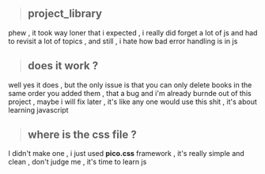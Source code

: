 > ## project_library
phew , it took way loner that i expected , i really did forget a lot of js and had to revisit a lot of topics , and still , i hate how bad error handling is in js 

 > ## does it work  ?
well yes it does , but the only issue is that you can only delete books in the same order you added them , that a bug and i'm already burnde out of this project , maybe i will fix later , it's like any one would use this shit , it's about learning javascript 
> ## where is the css file ? 
I didn't make one , i just used **pico.css** framework , it's really simple and clean , don't judge me , it's time to learn js  
